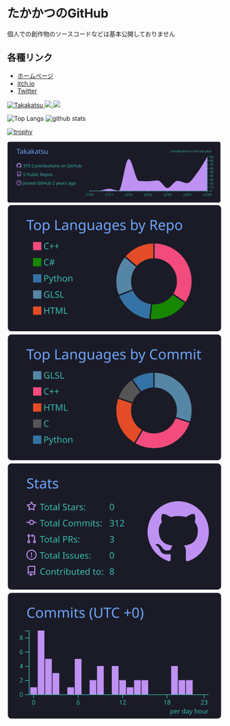 # たかかつのGitHub

個人での創作物のソースコードなどは基本公開しておりません

## 各種リンク

- [ホームページ](https://takakatsu.github.io/)
- [itch.io](https://takakatsu.itch.io/)
- [Twitter](https://twitter.com/takakatsu_game)

<p align="left">
  <a href="https://github.com/Takakatsu/Takakatsu/">
    <img src="https://komarev.com/ghpvc/?username=Takakatsu" alt="Takakatsu" />
  </a>
  <a href="http://twitter.com/takakatsu_game">
    <img height="20" src="https://img.shields.io/twitter/follow/takakatsu_game?label=Twitter&logo=twitter&style=flat" />
  </a>
  <a href="https://github.com/Takakatsu">
    <img height="20" src="https://img.shields.io/github/followers/Takakatsu?label=follow&logo=github&style=flat" />
  </a>
</p>

<p align="left"> 
  <img alt="Top Langs" height="150px" src="https://github-readme-stats.vercel.app/api/top-langs/?username=Takakatsu&layout=compact&show_icons=true&theme=onedark" />
  <img alt="github stats" height="150px" src="https://github-readme-stats.vercel.app/api?username=Takakatsu&theme=onedark&show_icons=ture" />
</p>

[![trophy](https://github-profile-trophy.vercel.app/?username=Takakatsu&theme=onedark&column=7&rank=SECRET,SSS,SS,S,AAA,AA,A)](https://github.com/ryo-ma/github-profile-trophy)

[![](https://raw.githubusercontent.com/Takakatsu/Takakatsu/main/profile-summary-card-output/tokyonight/0-profile-details.svg)](https://github.com/vn7n24fzkq/github-profile-summary-cards)
[![](https://raw.githubusercontent.com/Takakatsu/Takakatsu/main/profile-summary-card-output/tokyonight/1-repos-per-language.svg)](https://github.com/vn7n24fzkq/github-profile-summary-cards) [![](https://raw.githubusercontent.com/Takakatsu/Takakatsu/main/profile-summary-card-output/tokyonight/2-most-commit-language.svg)](https://github.com/vn7n24fzkq/github-profile-summary-cards)
[![](https://raw.githubusercontent.com/Takakatsu/Takakatsu/main/profile-summary-card-output/tokyonight/3-stats.svg)](https://github.com/vn7n24fzkq/github-profile-summary-cards) [![](https://raw.githubusercontent.com/Takakatsu/Takakatsu/main/profile-summary-card-output/tokyonight/4-productive-time.svg)](https://github.com/vn7n24fzkq/github-profile-summary-cards)
